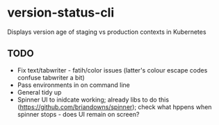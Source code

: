 # version-status-cli
Displays version age of staging vs production contexts in Kubernetes

## TODO
* Fix text/tabwriter - fatih/color issues (latter's colour escape codes confuse tabwriter a bit)
* Pass environments in on command line
* General tidy up
* Spinner UI to inidcate working; already libs to do this (https://github.com/briandowns/spinner); check what hppens when spinner stops - does UI remain on screen?
